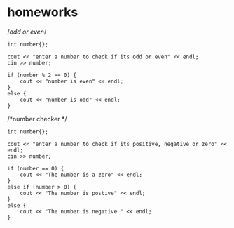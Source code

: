 # homeworks

/*odd or even*/

	int number{};

	cout << "enter a number to check if its odd or even" << endl;
	cin >> number;

	if (number % 2 == 0) {
		cout << "number is even" << endl;
	}
	else {
		cout << "number is odd" << endl;
	}

/*number checker */

	int number{};

	cout << "enter a number to check if its positive, negative or zero" << endl;
	cin >> number;

	if (number == 0) {
		cout << "The number is a zero" << endl;
	}
	else if (number > 0) {
		cout << "The number is postive" << endl;
	}
	else {
		cout << "The number is negative " << endl;
	}








